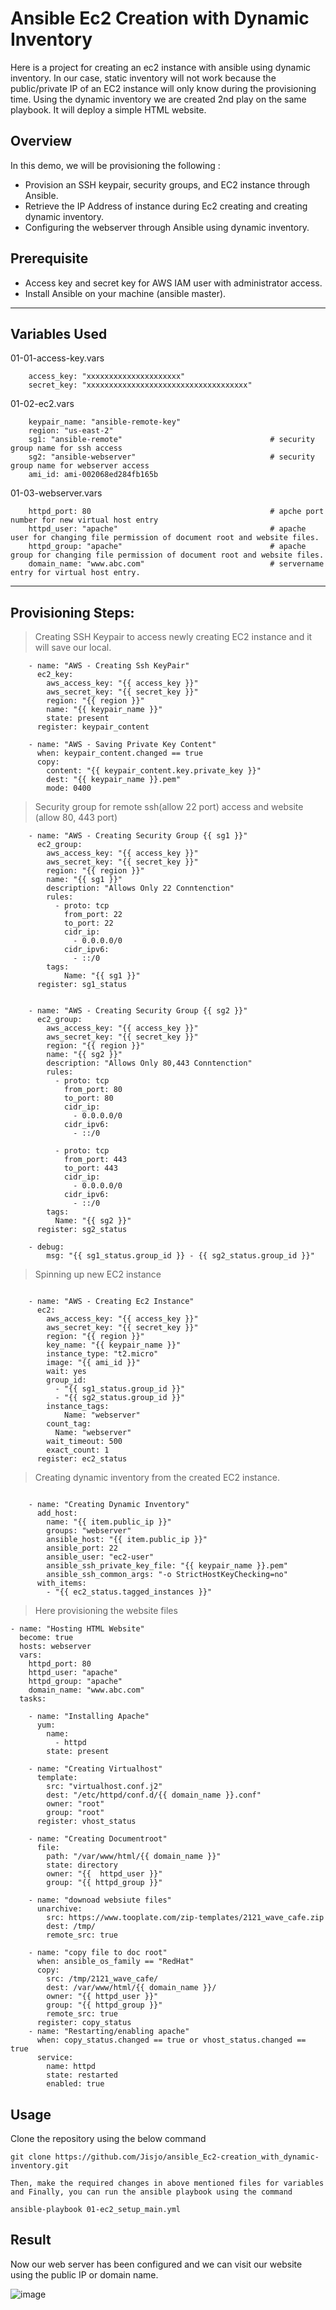 # Ansible Ec2 Creation with Dynamic Inventory

Here is a project for creating an ec2 instance with ansible using dynamic inventory. In our case, static inventory will not work because the public/private IP of an EC2 instance will only know during the provisioning time. Using the dynamic inventory we are created 2nd play on the same playbook. It will deploy a simple HTML website.

## Overview

In this demo, we will be provisioning the following :

- Provision an SSH keypair, security groups, and EC2 instance through Ansible.
- Retrieve the IP Address of instance during Ec2 creating and creating dynamic inventory.
- Configuring the webserver through Ansible using dynamic inventory.

## Prerequisite

- Access key and secret key for AWS IAM user with administrator access.
- Install Ansible on your machine (ansible master).

---

## Variables Used

01-01-access-key.vars
```
    access_key: "xxxxxxxxxxxxxxxxxxxxx"
    secret_key: "xxxxxxxxxxxxxxxxxxxxxxxxxxxxxxxxxxxx"
```

01-02-ec2.vars 
```
    keypair_name: "ansible-remote-key"
    region: "us-east-2"
    sg1: "ansible-remote"                                 # security group name for ssh access
    sg2: "ansible-webserver"                              # security group name for webserver access
    ami_id: ami-002068ed284fb165b
```

01-03-webserver.vars
```
    httpd_port: 80                                        # apche port number for new virtual host entry
    httpd_user: "apache"                                  # apache user for changing file permission of document root and website files.
    httpd_group: "apache"                                 # apache group for changing file permission of document root and website files.
    domain_name: "www.abc.com"                            # servername entry for virtual host entry.
```

---

## Provisioning Steps:

> Creating SSH Keypair to access newly creating EC2 instance and it will save our local.

```
    - name: "AWS - Creating Ssh KeyPair"
      ec2_key:
        aws_access_key: "{{ access_key }}"
        aws_secret_key: "{{ secret_key }}"
        region: "{{ region }}"
        name: "{{ keypair_name }}"
        state: present
      register: keypair_content
    
    - name: "AWS - Saving Private Key Content"
      when: keypair_content.changed == true
      copy:
        content: "{{ keypair_content.key.private_key }}"
        dest: "{{ keypair_name }}.pem"
        mode: 0400
```
> Security group for remote ssh(allow 22 port) access and website (allow 80, 443 port)

```
    - name: "AWS - Creating Security Group {{ sg1 }}"
      ec2_group:
        aws_access_key: "{{ access_key }}"
        aws_secret_key: "{{ secret_key }}"
        region: "{{ region }}"
        name: "{{ sg1 }}"
        description: "Allows Only 22 Conntenction"
        rules:
          - proto: tcp
            from_port: 22
            to_port: 22
            cidr_ip:
              - 0.0.0.0/0
            cidr_ipv6:
              - ::/0
        tags:
            Name: "{{ sg1 }}"
      register: sg1_status
                  
                  
    - name: "AWS - Creating Security Group {{ sg2 }}"
      ec2_group:
        aws_access_key: "{{ access_key }}"
        aws_secret_key: "{{ secret_key }}"
        region: "{{ region }}"
        name: "{{ sg2 }}"
        description: "Allows Only 80,443 Conntenction"
        rules:
          - proto: tcp
            from_port: 80
            to_port: 80
            cidr_ip:
              - 0.0.0.0/0
            cidr_ipv6:
              - ::/0
                  
          - proto: tcp
            from_port: 443
            to_port: 443
            cidr_ip:
              - 0.0.0.0/0
            cidr_ipv6:
              - ::/0
        tags:
          Name: "{{ sg2 }}"
      register: sg2_status

    - debug:
        msg: "{{ sg1_status.group_id }} - {{ sg2_status.group_id }}"
```
> Spinning up new EC2 instance
```

    - name: "AWS - Creating Ec2 Instance"
      ec2:
        aws_access_key: "{{ access_key }}"
        aws_secret_key: "{{ secret_key }}"
        region: "{{ region }}"
        key_name: "{{ keypair_name }}"
        instance_type: "t2.micro"
        image: "{{ ami_id }}"
        wait: yes
        group_id:
          - "{{ sg1_status.group_id }}"
          - "{{ sg2_status.group_id }}"
        instance_tags:
            Name: "webserver"
        count_tag:
          Name: "webserver"
        wait_timeout: 500
        exact_count: 1
      register: ec2_status
```
>  Creating dynamic inventory from the created EC2 instance.
```

    - name: "Creating Dynamic Inventory"
      add_host:
        name: "{{ item.public_ip }}"
        groups: "webserver"
        ansible_host: "{{ item.public_ip }}"
        ansible_port: 22
        ansible_user: "ec2-user"
        ansible_ssh_private_key_file: "{{ keypair_name }}.pem"
        ansible_ssh_common_args: "-o StrictHostKeyChecking=no"
      with_items:
        - "{{ ec2_status.tagged_instances }}"

```
> Here provisioning the website files
```
- name: "Hosting HTML Website"
  become: true
  hosts: webserver
  vars:
    httpd_port: 80
    httpd_user: "apache"
    httpd_group: "apache"
    domain_name: "www.abc.com"
  tasks:

    - name: "Installing Apache"
      yum:
        name:
          - httpd
        state: present
          
    - name: "Creating Virtualhost"
      template:
        src: "virtualhost.conf.j2"
        dest: "/etc/httpd/conf.d/{{ domain_name }}.conf"
        owner: "root"
        group: "root"
      register: vhost_status
      
    - name: "Creating Documentroot"
      file:
        path: "/var/www/html/{{ domain_name }}"
        state: directory
        owner: "{{  httpd_user }}"
        group: "{{ httpd_group }}"
          
    - name: "downoad websiute files"
      unarchive:
        src: https://www.tooplate.com/zip-templates/2121_wave_cafe.zip
        dest: /tmp/
        remote_src: true

    - name: "copy file to doc root"
      when: ansible_os_family == "RedHat"
      copy:
        src: /tmp/2121_wave_cafe/
        dest: /var/www/html/{{ domain_name }}/
        owner: "{{ httpd_user }}"
        group: "{{ httpd_group }}"
        remote_src: true
      register: copy_status
    - name: "Restarting/enabling apache"
      when: copy_status.changed == true or vhost_status.changed == true
      service:
        name: httpd
        state: restarted
        enabled: true
```

## Usage

Clone the repository using the below command
```
git clone https://github.com/Jisjo/ansible_Ec2-creation_with_dynamic-inventory.git
```
    Then, make the required changes in above mentioned files for variables and Finally, you can run the ansible playbook using the command
```
ansible-playbook 01-ec2_setup_main.yml 
```

## Result

Now our web server has been configured and we can visit our website using the public IP or domain name.

![image](https://github.com/Jisjo/ansible_Ec2-creation_with_dynamic-inventory/blob/main/Screenshot-01-ec2-ansible.png)
